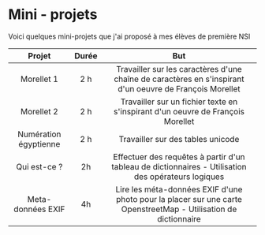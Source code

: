 # Mini - projets

Voici quelques mini-projets que j'ai proposé à mes élèves de première NSI




|Projet|Durée|But|
|:--:|:--:|:--:|
|Morellet 1| 2 h | Travailler sur les caractères d'une chaîne de caractères en s'inspirant d'un oeuvre de François Morellet|
|Morellet 2| 2 h | Travailler sur un fichier texte en s'inspirant d'un oeuvre de François Morellet|
|Numération égyptienne| 2 h | Travailler sur des tables unicode|
|Qui est-ce ?| 2h | Effectuer des requêtes à partir d'un tableau de dictionnaires - Utilisation des opérateurs logiques|
|Meta-données EXIF | 4h | Lire les méta-données EXIF d'une photo pour la placer sur une carte OpenstreetMap - Utilisation de dictionnaire|

